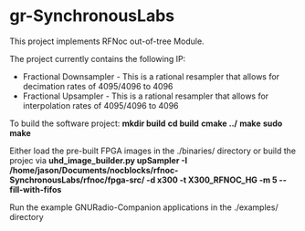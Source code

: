 # gr-SynchronousLabs

This project implements RFNoc out-of-tree Module.

The project currently contains the following IP:

  - Fractional Downsampler - This is a rational resampler that allows for decimation rates of 4095/4096 to 4096
  - Fractional Upsampler - This is a rational resampler that allows for interpolation rates of 4095/4096 to 4096

To build the software project:
  **mkdir build**
  **cd build**
  **cmake ../**
  **make**
  **sudo make**
  
Either load the pre-built FPGA images in the ./binaries/ directory or build the projec via
  **uhd_image_builder.py upSampler -I /home/jason/Documents/nocblocks/rfnoc-SynchronousLabs/rfnoc/fpga-src/  -d x300 -t       X300_RFNOC_HG -m 5 --fill-with-fifos**
  
Run the example GNURadio-Companion applications in the ./examples/ directory  
